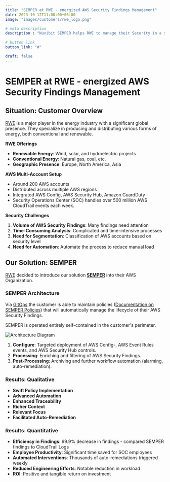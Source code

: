 ```yaml
---
title: "SEMPER at RWE - energized AWS Security Findings Management"
date: 2023-10-12T11:00:00+06:00
image: "images/customers/rwe_logo.png"

# meta description
description : "Nuvibit SEMPER helps RWE to manage their Security in a streamlined was."

# button link
button_link: "#"

draft: false
---
```


# SEMPER at RWE - energized AWS Security Findings Management

## Situation: Customer Overview

[RWE](https://https://www.rwe.com/) is a major player in the energy industry with a significant global presence. They specialize in producing and distributing various forms of energy, both conventional and renewable.

**RWE Offerings**

- **Renewable Energy**: Wind, solar, and hydroelectric projects
- **Conventional Energy**: Natural gas, coal, etc.
- **Geographic Presence**: Europe, North America, Asia

**AWS Multi-Account Setup**

- Around 200 AWS accounts
- Distributed across multiple AWS regions
- Integrated AWS Config, AWS Security Hub, Amazon GuardDuty
- Security Operations Center (SOC) handles over 500 million AWS CloudTrail events each week.

**Security Challenges**

1. **Volume of AWS Security Findings**: Many findings need attention
2. **Time-Consuming Analysis**: Complicated and time-intensive processes
3. **Need for Segmentation**: Classification of AWS accounts based on security level
4. **Need for Automation**: Automate the process to reduce manual load

## Our Solution: SEMPER

[RWE](https://https://www.rwe.com//) decided to introduce our solution **[SEMPER](/solutions/semper 'Product page!')** into their AWS Organization.

### SEMPER Architecture

Via [GitOps](faq/#gitops 'What is GitOps?') the customer is able to maintain policies ([Documentation on SEMPER Policies](#)) that will automatically manage the lifecycle of their AWS Security Findings.

SEMPER is operated entirely self-contained in the customer's perimeter.

![Architecture Diagram](images/solutions/SEMPER-Flow.png)

1. **Configure**: Targeted deployment of AWS Config-, AWS Event Rules events, and AWS Security Hub controls.
2. **Processing**: Enriching and filtering of AWS Security Findings.
3. **Post-Processing**: Archiving and further workflow automation (alarming, auto-remediation).

### Results: Qualitative

- **Swift Policy Implementation**
- **Advanced Automation**
- **Enhanced Traceability**
- **Richer Context**
- **Relevant Focus**
- **Facilitated Auto-Remediation**

### Results: Quantitative

- **Efficiency in Findings**: 99.9% decrease in findings - compared SEMPER findings to CloudTrail Logs
- **Employee Productivity**: Significant time saved for SOC employees
- **Automated Interventions**: Thousands of auto-remediations triggered weekly
- **Reduced Engineering Efforts**: Notable reduction in workload
- **ROI**: Positive and tangible return on investment
